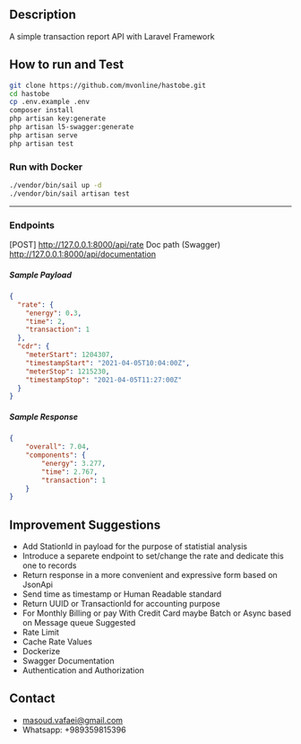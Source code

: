 ## Description
A simple transaction report API with Laravel Framework

## How to run and Test
```bash
git clone https://github.com/mvonline/hastobe.git
cd hastobe
cp .env.example .env
composer install
php artisan key:generate
php artisan l5-swagger:generate
php artisan serve
php artisan test
```

### Run with Docker
```bash
./vendor/bin/sail up -d
./vendor/bin/sail artisan test
```
------------
### Endpoints
[POST] http://127.0.0.1:8000/api/rate
Doc path (Swagger) http://127.0.0.1:8000/api/documentation

##### Sample Payload 
```json
{
  "rate": {
    "energy": 0.3,
    "time": 2,
    "transaction": 1
  },
  "cdr": {
    "meterStart": 1204307,
    "timestampStart": "2021-04-05T10:04:00Z",
    "meterStop": 1215230,
    "timestampStop": "2021-04-05T11:27:00Z"
  }
}
```
##### Sample Response
```json
{
    "overall": 7.04,
    "components": {
        "energy": 3.277,
        "time": 2.767,
        "transaction": 1
    }
}
```

## Improvement Suggestions
- Add StationId in payload for the purpose of statistial analysis
- Introduce a separete endpoint to set/change the rate and dedicate this one to records
- Return response in a more convenient and expressive form based on JsonApi
- Send time as timestamp or Human Readable standard
- Return UUID or TransactionId for accounting purpose
- For Monthly Billing or pay With Credit Card maybe Batch or Async based on Message queue Suggested
- Rate Limit
- Cache Rate Values
- Dockerize
- Swagger Documentation
- Authentication and Authorization

## Contact
* masoud.vafaei@gmail.com
* Whatsapp: +989359815396
